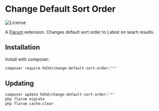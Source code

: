 # Change Default Sort Order

![License](https://img.shields.io/badge/license-MIT-blue.svg)

A [Flarum](http://flarum.org) extension. Changes default sort order to Latest on searh results.

## Installation

Install with composer:

```sh
composer require hd3d/change-default-sort-order:"*"
```

## Updating

```sh
composer update hd3d/change-default-sort-order:"*"
php flarum migrate
php flarum cache:clear
```
